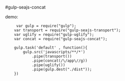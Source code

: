 #gulp-seajs-concat

demo:<br/>

         var gulp = require("gulp");
        var transport = require("gulp-seajs-transport");
        var uglify = require("gulp-uglify");
        var concat = require("gulp-seajs-concat");
        
        gulp.task('default' , function(){
            gulp.src('javascripts/**/*')
                .pipe(transport())
                .pipe(concat(/\/app\//g))
                .pipe(uglify())
                .pipe(gulp.dest("./dist"));
        })
